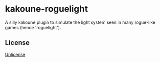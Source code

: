 # kakoune-roguelight

A silly kakoune plugin to simulate the light system seen in many rogue-like games (hence 'roguelight').

## License

[Unlicense](http://unlicense.org)
